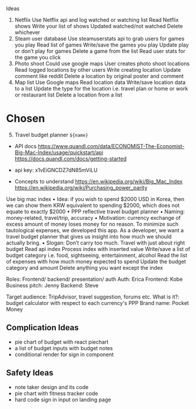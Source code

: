 Ideas 
1.	Netflix 
Use Netflix api and log watched or watching list 
Read Netflix shows 
Write your list of shows 
Updated watched/not watched 
Delete whichever 
2.	Steam user database 
Use steamuserstats api to grab users for games you play 
Read list of games 
Write/save the games you play 
Update play or don’t play for games 
Delete a game from the list 
Read user stats for the game you click 
3.	Photo shoot 
Could use google maps
User creates photo shoot locations 
Read logged locations by other users 
Write creating location 
Update comment like reddit 
Delete a location by original poster and comment 
4.	Map list 
Use Google maps 
Read location data 
Write/save location data to a list 
Update the type for the location i.e. travel plan or home or work or restaurant list 
Delete a location from a list 

# Chosen
5.	Travel budget planner  `${name}` 

* API docs 
https://www.quandl.com/data/ECONOMIST-The-Economist-Big-Mac-Index/usage/quickstart/api
https://docs.quandl.com/docs/getting-started
* api key: x1vEiGNCDZ7dN85mViLU

* Concepts to understand 
https://en.wikipedia.org/wiki/Big_Mac_Index
https://en.wikipedia.org/wiki/Purchasing_power_parity

Use big mac index
•	Idea: if you wish to spend $2000 USD in Korea, then we can show them KRW equivalent to spending $2000, which does not equate to exactly $2000 
•	PPP reflective travel budget planner 
•	Naming: money-related, travel/trip, accuracy 
•	Motivation: currency exchange of excess amount of money loses money for no reason. To minimize such tautological expenses, we developed this app. As a developer, we want a travel budget planner that gives us insight into how much we should actually bring. 
•	Slogan: Don’t carry too much. Travel with just about right budget 
Read api index 
Process index with inserted value 
Write/save a list of budget category i.e. food, sightseeing, entertainment, alcohol 
Read the list of expenses with how much money expected to spend 
Update the budget category and amount 
Delete anything you want except the index 

Roles: 
Frontend/ backend/ presentation/ auth 
Auth: Erica 
Frontend: Kobe 
Business pitch: Jenny 
Backend: Steve 

Target audience: TripAdvisor, travel suggestion, forums etc. 
What is it?: budget calculator with respect to each currency's PPP 
Brand name: Pocket Money

## Complication Ideas 
* pie chart of budget with react piechart
* a list of budget inputs with budget notes 
* conditional render for sign in component

## Safety Ideas 
* note taker design and its code 
* pie chart with fitness tracker code
* hard code sign in input on landing page



